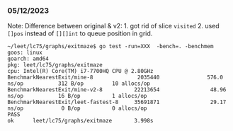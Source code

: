### 05/12/2023

Note: Difference between original & v2: 1. got rid of slice `visited` 2. used `[]pos` instead of `[][]int` to queue position in grid.

```
~/leet/lc75/graphs/exitmaze$ go test -run=XXX  -bench=. -benchmem
goos: linux
goarch: amd64
pkg: leet/lc75/graphs/exitmaze
cpu: Intel(R) Core(TM) i7-7700HQ CPU @ 2.80GHz
BenchmarkNearestExit/mine-8              2035440               576.0 ns/op           312 B/op         10 allocs/op
BenchmarkNearestExit/mine-v2-8          22213654                48.96 ns/op           16 B/op          1 allocs/op
BenchmarkNearestExit/leet-fastest-8     35691871                29.17 ns/op            0 B/op          0 allocs/op
PASS
ok      leet/lc75/graphs/exitmaze       3.998s
```
